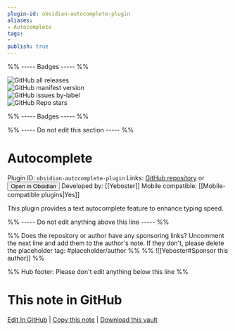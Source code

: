 ```yaml
---
plugin-id: obsidian-autocomplete-plugin
aliases:
- Autocomplete
tags: 
- 
publish: true
---
```


%% ----- Badges ----- %%

![GitHub all releases](https://img.shields.io/github/downloads/Yeboster/autocomplete-obsidian/total?color=573E7A&logo=github&style=for-the-badge)   
![GitHub manifest version](https://img.shields.io/github/manifest-json/v/Yeboster/autocomplete-obsidian?color=573E7A&logo=github&style=for-the-badge)   
![GitHub issues by-label](https://img.shields.io/github/issues/Yeboster/autocomplete-obsidian/help%20wanted?color=573E7A&logo=github&style=for-the-badge)   
![GitHub Repo stars](https://img.shields.io/github/stars/Yeboster/autocomplete-obsidian?color=573E7A&logo=github&style=for-the-badge)

%% ----- Badges ----- %%

%% ----- Do not edit this section ----- %%

# Autocomplete

Plugin ID: `obsidian-autocomplete-plugin`
Links: [GitHub repository](https://github.com/Yeboster/autocomplete-obsidian) or [<button id=HH>Open in Obsidian</button>](obsidian://show-plugin?id=obsidian-autocomplete-plugin)
Developed by: [[Yeboster]]
Mobile compatible: [[Mobile-compatible plugins|Yes]]

This plugin provides a text autocomplete feature to enhance typing speed.

%% ----- Do not edit anything above this line ----- %% 

%% Does the repository or author have any sponsoring links? Uncomment the next line and add them to the author's note. If they don't, please delete the placeholder tag: #placeholder/author %%
%% ![[Yeboster#Sponsor this author]] %%

%% Hub footer: Please don't edit anything below this line %%

# This note in GitHub

<span class="git-footer">[Edit In GitHub](https://github.dev/obsidian-community/obsidian-hub/blob/main/02%20-%20Community%20Expansions/02.05%20All%20Community%20Expansions/Plugins/obsidian-autocomplete-plugin.md "git-hub-edit-note") | [Copy this note](https://raw.githubusercontent.com/obsidian-community/obsidian-hub/main/02%20-%20Community%20Expansions/02.05%20All%20Community%20Expansions/Plugins/obsidian-autocomplete-plugin.md "git-hub-copy-note") | [Download this vault](https://github.com/obsidian-community/obsidian-hub/archive/refs/heads/main.zip "git-hub-download-vault") </span>
